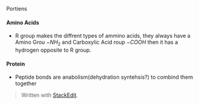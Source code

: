 Portiens
#### Amino Acids
 - R group makes the diffrent types of ammino acids, they always have a Amino Grou $-NH_2$ and Carboxylic Acid roup $-COOH$ then it has a hydrogen opposite to R group.

#### Protein
 - Peptide bonds are anabolism(dehydration syntehsis?) to combind them together


> Written with [StackEdit](https://stackedit.io/).
<!--stackedit_data:
eyJoaXN0b3J5IjpbMTk1MDA0MTExNSwxNDIzOTQxMDQ5XX0=
-->